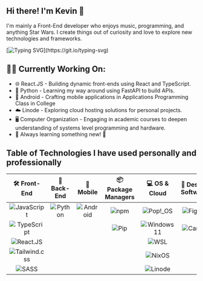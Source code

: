 ## Hi there! I'm Kevin 👋
I'm mainly a Front-End developer who enjoys music, programming, and anything Star Wars. I create things out of curiosity and love to explore new technologies and frameworks.

[![Typing SVG](https://readme-typing-svg.demolab.com?font=Fira+Code&size=16&pause=2000&background=FFFFFF00&center=true&vCenter=true&width=435&lines=Hi%2C+I'm+Kevin+Henderson;I+enjoy+music+and+programming.;I+create+things+out+of+curiosity.;I+also+love+anything+Star+Wars!)](https://git.io/typing-svg)

## 👨‍💻 Currently Working On:
- 🌐 React.JS - Building dynamic front-ends using React and TypeScript.
- 🐍 Python - Learning my way around using FastAPI to build APIs.
- 📱 Android - Crafting mobile applications in Applications Programming Class in College
- ☁️ Linode - Exploring cloud hosting solutions for personal projects.
- 🖥️ Computer Organization - Engaging in academic courses to deepen understanding of systems level programming and hardware.
- 🚀 Always learning something new! 🚀

## Table of Technologies I have used personally and professionally 

| 🛠️ Front-End  | 🧮 Back-End | 📱 Mobile | 📦 Package Managers | 💻 OS & Cloud | 🎨 Design Software | 🗄️ Database | 🧪 Testing  |
|:-------------:|:-----------:|:--------:|:------------------:|:-------------:|:------------------:|:-----------:|:-----------:|
| ![JavaScript](https://img.shields.io/badge/JavaScript-F7DF1E?style=for-the-badge&logo=JavaScript&logoColor=white) | ![Python](https://img.shields.io/badge/Python-3776AB?style=for-the-badge&logo=python&logoColor=white) | ![Android](https://img.shields.io/badge/Android-3DDC84?style=for-the-badge&logo=android&logoColor=white) | ![npm](https://img.shields.io/badge/npm-CB3837?style=for-the-badge&logo=npm&logoColor=white) | ![Pop!_OS](https://img.shields.io/badge/Pop!_OS-48B2AC?style=for-the-badge&logo=Pop!_OS&logoColor=white) | ![Figma](https://img.shields.io/badge/Figma-F24E1E?style=for-the-badge&logo=figma&logoColor=white) | ![SQL Server](https://img.shields.io/badge/MS_SQL_Server-CC2927?style=for-the-badge&logo=microsoft-sql-server&logoColor=white) | ![pytest](https://img.shields.io/badge/pytest-0A97F5?style=for-the-badge&logo=pytest&logoColor=white) |
| ![TypeScript](https://img.shields.io/badge/TypeScript-007ACC?style=for-the-badge&logo=typescript&logoColor=white) | | | ![Pip](https://img.shields.io/badge/pip-3775A9?style=for-the-badge&logo=pypi&logoColor=white) | ![Windows11](https://img.shields.io/badge/Windows-0078D6?style=for-the-badge&logo=windows&logoColor=white) | ![Canva](https://img.shields.io/badge/Canva-00C4CC?style=for-the-badge&logo=Canva&logoColor=white) | ![PostgreSQL](https://img.shields.io/badge/PostgreSQL-336791?style=for-the-badge&logo=postgresql&logoColor=white) | |
| ![React.JS](https://img.shields.io/badge/React-20232A?style=for-the-badge&logo=react&logoColor=61DAFB) | | | | ![WSL](https://img.shields.io/badge/WSL-0a97f5?style=for-the-badge&logo=linux&logoColor=white) | | | |
| ![Tailwind.css](https://img.shields.io/badge/Tailwind_CSS-38B2AC?style=for-the-badge&logo=tailwind-css&logoColor=white) | | | | ![NixOS](https://img.shields.io/badge/NixOS-0078D6?style=for-the-badge&logo=nixos&logoColor=white) | | | |
| ![SASS](https://img.shields.io/badge/Sass-CC6699?style=for-the-badge&logo=sass&logoColor=white) | | | | ![Linode](https://img.shields.io/badge/Linode-00A95C?style=for-the-badge&logo=Linode&logoColor=white) | | | |


